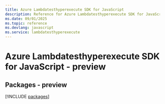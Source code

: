 ```yaml
---
title: Azure Lambdatesthyperexecute SDK for JavaScript
description: Reference for Azure Lambdatesthyperexecute SDK for JavaScript
ms.date: 09/01/2025
ms.topic: reference
ms.devlang: javascript
ms.service: lambdatesthyperexecute
---
```

# Azure Lambdatesthyperexecute SDK for JavaScript - preview
## Packages - preview
[!INCLUDE [packages](lambdatesthyperexecute-index.md)]